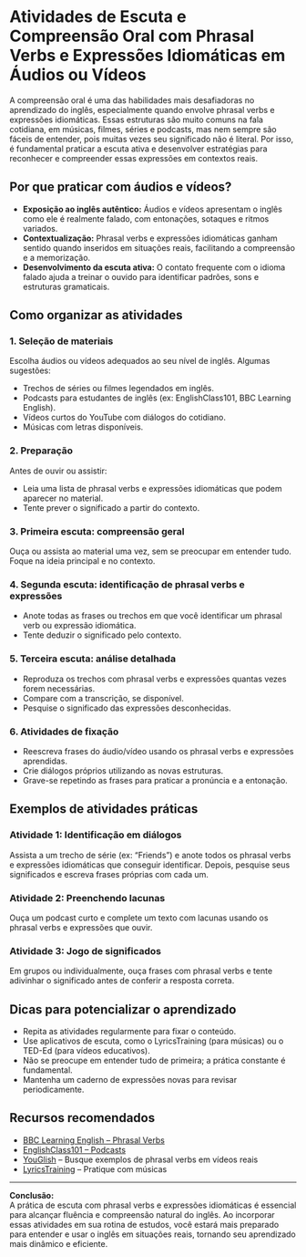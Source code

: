 
# Atividades de Escuta e Compreensão Oral com Phrasal Verbs e Expressões Idiomáticas em Áudios ou Vídeos

A compreensão oral é uma das habilidades mais desafiadoras no aprendizado do inglês, especialmente quando envolve phrasal verbs e expressões idiomáticas. Essas estruturas são muito comuns na fala cotidiana, em músicas, filmes, séries e podcasts, mas nem sempre são fáceis de entender, pois muitas vezes seu significado não é literal. Por isso, é fundamental praticar a escuta ativa e desenvolver estratégias para reconhecer e compreender essas expressões em contextos reais.

## Por que praticar com áudios e vídeos?

- **Exposição ao inglês autêntico:** Áudios e vídeos apresentam o inglês como ele é realmente falado, com entonações, sotaques e ritmos variados.
- **Contextualização:** Phrasal verbs e expressões idiomáticas ganham sentido quando inseridos em situações reais, facilitando a compreensão e a memorização.
- **Desenvolvimento da escuta ativa:** O contato frequente com o idioma falado ajuda a treinar o ouvido para identificar padrões, sons e estruturas gramaticais.

## Como organizar as atividades

### 1. **Seleção de materiais**

Escolha áudios ou vídeos adequados ao seu nível de inglês. Algumas sugestões:
- Trechos de séries ou filmes legendados em inglês.
- Podcasts para estudantes de inglês (ex: EnglishClass101, BBC Learning English).
- Vídeos curtos do YouTube com diálogos do cotidiano.
- Músicas com letras disponíveis.

### 2. **Preparação**

Antes de ouvir ou assistir:
- Leia uma lista de phrasal verbs e expressões idiomáticas que podem aparecer no material.
- Tente prever o significado a partir do contexto.

### 3. **Primeira escuta: compreensão geral**

Ouça ou assista ao material uma vez, sem se preocupar em entender tudo. Foque na ideia principal e no contexto.

### 4. **Segunda escuta: identificação de phrasal verbs e expressões**

- Anote todas as frases ou trechos em que você identificar um phrasal verb ou expressão idiomática.
- Tente deduzir o significado pelo contexto.

### 5. **Terceira escuta: análise detalhada**

- Reproduza os trechos com phrasal verbs e expressões quantas vezes forem necessárias.
- Compare com a transcrição, se disponível.
- Pesquise o significado das expressões desconhecidas.

### 6. **Atividades de fixação**

- Reescreva frases do áudio/vídeo usando os phrasal verbs e expressões aprendidas.
- Crie diálogos próprios utilizando as novas estruturas.
- Grave-se repetindo as frases para praticar a pronúncia e a entonação.

## Exemplos de atividades práticas

### Atividade 1: Identificação em diálogos

Assista a um trecho de série (ex: “Friends”) e anote todos os phrasal verbs e expressões idiomáticas que conseguir identificar. Depois, pesquise seus significados e escreva frases próprias com cada um.

### Atividade 2: Preenchendo lacunas

Ouça um podcast curto e complete um texto com lacunas usando os phrasal verbs e expressões que ouvir.

### Atividade 3: Jogo de significados

Em grupos ou individualmente, ouça frases com phrasal verbs e tente adivinhar o significado antes de conferir a resposta correta.

## Dicas para potencializar o aprendizado

- Repita as atividades regularmente para fixar o conteúdo.
- Use aplicativos de escuta, como o LyricsTraining (para músicas) ou o TED-Ed (para vídeos educativos).
- Não se preocupe em entender tudo de primeira; a prática constante é fundamental.
- Mantenha um caderno de expressões novas para revisar periodicamente.

## Recursos recomendados

- [BBC Learning English – Phrasal Verbs](https://www.bbc.co.uk/learningenglish/english/features/phrasal-verb)
- [EnglishClass101 – Podcasts](https://www.englishclass101.com/)
- [YouGlish](https://youglish.com/) – Busque exemplos de phrasal verbs em vídeos reais
- [LyricsTraining](https://lyricstraining.com/) – Pratique com músicas

---

**Conclusão:**  
A prática de escuta com phrasal verbs e expressões idiomáticas é essencial para alcançar fluência e compreensão natural do inglês. Ao incorporar essas atividades em sua rotina de estudos, você estará mais preparado para entender e usar o inglês em situações reais, tornando seu aprendizado mais dinâmico e eficiente.
```
